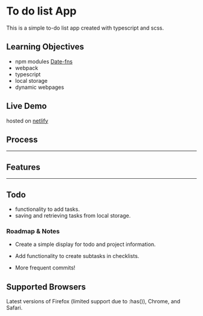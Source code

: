 # To do list App

This is a simple to-do list app created with typescript and scss.

## Learning Objectives

- npm modules [Date-fns](https://github.com/date-fns/date-fns)
- webpack
- typescript
- local storage
- dynamic webpages

## Live Demo

hosted on [netlify](https://top-devtasks.netlify.app/)

## Process

---

## Features

---

## Todo

- functionality to add tasks.
- saving and retrieving tasks from local storage.

### Roadmap & Notes

- Create a simple display for todo and project information.
- Add functionality to create subtasks in checklists.

- More frequent commits!

## Supported Browsers

Latest versions of Firefox (limited support due to :has()), Chrome, and Safari.

